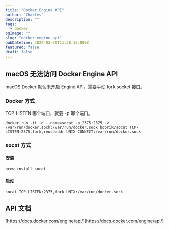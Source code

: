 ```yaml
---
title: "Docker Engine API"
author: "Charles"
description: ""
tags:
  - docker
ogImage: ""
slug: "docker-engine-api"
pubDatetime: 2024-03-29T11:58:17.000Z
featured: false
draft: false
---
```


## macOS 无法访问 Docker Engine API
macOS Docker 默认未开启 Engine API，需要手动 fork socket 接口。

### Docker 方式
TCP-LISTEN 哪个端口，就要 -p 哪个端口。
```
docker run -it -d --name=socat -p 2375:2375 -v /var/run/docker.sock:/var/run/docker.sock bobrik/socat TCP-LISTEN:2375,fork,reuseaddr UNIX-CONNECT:/var/run/docker.sock
```

### socat 方式

#### 安装
```
brew install socat
```

#### 启动
```
socat TCP-LISTEN:2375,fork UNIX:/var/run/docker.sock
```

## API 文档
[https://docs.docker.com/engine/api/](https://docs.docker.com/engine/api/)